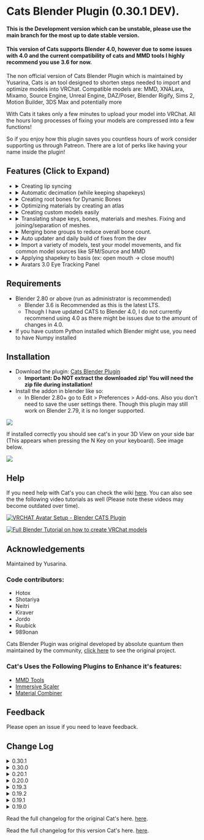 # Cats Blender Plugin (0.30.1 DEV).

#### This is the Development version which can be unstable, please use the main branch for the most up to date stable version.
#### This version of Cats supports Blender 4.0, however due to some issues with 4.0 and the current compatibility of cats and MMD tools I highly recommend you use 3.6 for now.

The non official version of Cats Blender Plugin which is maintained by Yusarina, Cats is an tool designed to shorten steps needed to import and optimize models into VRChat.
Compatible models are: MMD, XNALara, Mixamo, Source Engine, Unreal Engine, DAZ/Poser, Blender Rigify, Sims 2, Motion Builder, 3DS Max and potentially more

With Cats it takes only a few minutes to upload your model into VRChat.
All the hours long processes of fixing your models are compressed into a few functions!

So if you enjoy how this plugin saves you countless hours of work consider supporting us through Patreon.
There are a lot of perks like having your name inside the plugin!

## Features (Click to Expand)
 - <details><summary>Creating lip syncing</summary>

   ## Visemes (Lip Sync)
   ![](https://i.imgur.com/SWjhe9y.png)

   **Mouth visemes are used to show more realistic mouth movement in-game when talking over the microphone.**
   The script generates 15 shape keys from the 3 shape keys you specified. It uses the mouth visemes A, OH and CH to generate this output.
   </details>

 - <details><summary>Automatic decimation (while keeping shapekeys)</summary>

   ## Decimation

   ![](https://i.imgur.com/5u3teLp.png)

   **Decimate your model automatically.**

   ##### Save Decimation
   - This will only decimate meshes with no shape keys.

   ##### Half Decimation
   - This will only decimate meshes with less than 4 shape keys as those are often not used.

   ##### Full Decimation
   - This will decimate your whole model deleting all shape keys in the process.

   ##### Custom Decimation
   - This lets you choose the meshes and shape keys that should not be decimated.

   </details>
 - <details><summary>Creating root bones for Dynamic Bones</summary>

   ## Bone parenting

   ![](https://i.imgur.com/lH8lNVa.png)

   **Useful for Dynamic Bones where it is ideal to have one root bone full of child bones.**
   This works by checking all bones and trying to figure out if they can be grouped together, which will appear in a list for you to choose from. After satisfied with the selection of this group you can then press 'Parent bones' and the child bones will be parented to a new bone named RootBone_xyz

   ##### To parent
   - List of bones that look like they could be parented together to a root bone. Select a group of bones from the list and press "Parent bones"

   ##### Refresh list
   - Clears the group bones list cache and rebuild it, useful if bones have changed or your model

   ##### Parent bones
   - Starts the parent process

 - <details><summary>Optimizing materials by creating an atlas</summary>

   ## Texture atlas

   ![](https://i.imgur.com/Mav3P9e.png)

   **Texture atlas is the process of combining multiple textures into one to drastically reduce draw calls and therefore make your model much more performant**

   ##### Create Atlas
   - Combines all selected materials into one texture. If no material list is generated it will combine all materials.

   ##### Generate Material List
   - Lists all materials of the current model and lets you select which ones you want to combine.

   ##### Useful Tips:
   - Split transparent and non-transparent textures into separate atlases to avoid transparency issues
   - Make sure that the created textures are not too big, because Unity will downscale them to 2048x2048.
     Split them across multiple atlases or reduce the individual texture sizes. This can be easily done in the MatCombiner tab.
   - You can tell Unity to use up to 8k textures.
     Do so by selecting the texture and then choose a different Max Size and/or Compression in the inspector:
     ![](https://i.imgur.com/o01T4Gb.png)

   </details>
 - <details><summary>Creating custom models easily</summary>

   ## Custom Model Creation

   ![](https://i.imgur.com/WZJybq1.png)
   ![](https://i.imgur.com/Ow8vvt1.png)

   **This makes creating custom avatars a breeze!**

   ##### Merge Armatures
   - Merges the selected armature into the selected base armature.
   - **How to use:**
     - Use "Fix Model" on both armatures
       - Select the armature you want to fix in the list above the Fix Model button
       - Ignore the "Bones are missing" warning if one of the armatures is incomplete (e.g hair only)
       - If you don't want to use "Fix Model" make sure that the armature follows the CATS bone structure (https://i.imgur.com/F5KEt0M.png)
       - DO NOT delete any main bones by yourself! CATS will merge them and delete all unused bones afterwards
     - Now you have two options:
       - Only move the mesh:
         - Uncheck the checkbox "Apply Transforms"
         - Move the mesh (and only the mesh!) of the merge armature to the desired position
           - You can use Move, Scale and Rotate
           - CATS will position the bones according to the mesh automatically
       - OR move the armature (and with it the mesh):
         - Check the checkbox "Apply Transforms"
         - Move the armature to the desired position
           - You can use Move, Scale and Rotate
           - Make sure that both meshes and armatures are at their correct positions as they will stay exactly like this
       - If you want to merge multiple objects from the same model it is often better to duplicate the armature for each of them and merge them individually
     - Select the base armature and the armature you want to merge into the base armature in the panel
     - If CATS can't detect the bone structure automatically: select a bone you want to attach the new armature to
       - E.g.: For a hair armature select "Head" as the bone
     - Press the "Merge Armatures" button -> Done!

   ##### Attach Mesh to Armature
   - Attaches the selected mesh to the selected armature.
   - **How to use:**
     - Move the mesh to the desired position
       - You can use Move, Scale and Rotate
       - INFO: The mesh will only be assigned to the selected bone
       - E.g.: A jacket won't work, because it requires multiple bones.
       - E.g.: A ring on a finger works perfectly, because the ring only needs one bone to move with (the finger bone)
     - Select the base armature and the mesh you want to attach to the base armature in the panel
     - Select the bone you want to attach the mesh to in the panel
     - Press the "Attach Mesh" button -> Done!

   </details>

 - <details><summary>Translating shape keys, bones, materials and meshes. Fixing and joining/separation of meshes.</summary>

   ## Model Options

   ![](https://i.imgur.com/y6e3oYS.png)

   ##### Translation
   - Translate certain entities from any japanese to english.
   This uses an internal dictionary and Google Translate.

   ##### Separate by material / loose parts / shapes
   - Separates a mesh by materials or loose parts or by whether or not the mesh is effected by a shape key

   ##### Join meshes
   - Joins all/selected meshes together

   ##### Merge Weights
   - Deletes the selected bones and adds their weight to their respective parents

   ##### Delete Zero Weight Bones
   - Cleans up the bones hierarchy, deleting all bones that don't directly affect any vertices

   ##### Delete Constraints
   - Removes constrains between bones causing specific bone movement as these are not used by VRChat

   ##### Recalculate Normals
   - Makes normals point inside of the selected mesh
   - Don't use this on good looking meshes as this can screw them up

   ##### Flip Normals
   - Flips the direction of the faces' normals of the selected mesh.

   ##### Apply Transformations
   - Applies the position, rotation and scale to the armature and its meshes.

   ##### Remove Doubles
   - Merges duplicated faces and vertices of the selected meshes.
   </details>
 - <details><summary> Merging bone groups to reduce overall bone count.</summary>

   ## Bone merging

   ![](https://i.imgur.com/PL8THn8.png)

   **Lets you reduce overall bone count in a group set of bones.**
   This works by checking all bones and trying to figure out if they can be grouped together, which will appear in a list for you to choose from. After satisfied with the selection of this group you can then set a percentage value how much bones you would like to merge together in itself and press 'Merge bones'

   ##### Refresh list
   - Clears the group bones list cache and rebuild it, useful if bones have changed or your model

   ##### Merge bones
   - Starts the merge process

   </details>
 - <details><summary>Auto updater and daily build of fixes from the dev</summary>

   ## Settings and Updates

   ![SettingsSection](https://i.imgur.com/mcRBg7W.png)

   **This plugin has an auto updater.**
   It checks for a new version automatically once every day.
   This is also where you can install dev version, a most recent build of bug fixes and beta features.
   Dev version is updated automatically to your machine. Dev version changes very often in response to bugs and issues reported in the issues page on github or on the cats discord server.
   </details>
 - <details><summary>Import a variety of models, test your model movements, and fix common model sources like SFM/Source and MMD</summary>

   ## Model
   ![](https://i.imgur.com/rfDIy6e.png)

   ##### Import/Export Model
   - Imports a model of the selected type with the optimal settings
   - Exports a model as an .fbx with the optimal settings

   ##### Fix Model
   - Fixes your model automatically by:
     - Reparenting bones
     - Removing unnecessary bones
     - Renaming and translating objects and bones
     - Mixing weight paints
     - Rotating the hips
     - Joining meshes
     - Removing rigidbodies, joints and bone groups
     - Removing bone constraints
     - Deleting unused vertex groups
     - Using the correct shading
     - Making it compatible with Full Body Tracking
     - Combining similar materials

   ##### Start Pose Mode
   - Lets you test how bones will move.

   ##### Pose to Shape Key
   - Saves your current pose as a new shape key.

   ##### Apply as Rest Pose
   - Applies the current pose position as the new rest position. This saves the shape keys and repairs ones that were broken due to scaling
   </details>
 - <details><summary>Applying shapekey to basis (ex: open mouth -> close mouth)</summary>

   ## Shape Key

   ![](https://i.imgur.com/zEnr1KA.png)

   **Apply Shape Key as Basis**
   - Applies the selected shape key as the new Basis and creates a reverted shape key from the selected one.
   </details>

 - <details><summary>Avatars 3.0 Eye Tracking Panel</summary>

   ## Avatars 3.0 Eye Tracking Panel
   ![](https://i.imgur.com/x5Hkmfi.png)

   **Rotate eye bones so they point straight up and have zero roll, simplifying the eye-tracking setup in Unity for VRChat.**
   This feature was a pull request by Mysteryem on the original Cats project so i ported it over.
   Original request https://github.com/absolute-quantum/cats-blender-plugin/pull/599
   </details>

## Requirements

- Blender 2.80 or above (run as administrator is recommended)
  - Blender 3.6 is Recommended as this is the latest LTS.
  - Though I have updated CATS to Blender 4.0, I do not currently recommend using 4.0 as there might be issues due to the amount of changes in 4.0.
- If you have custom Python installed which Blender might use, you need to have Numpy installed

## Installation

- Download the plugin: [Cats Blender Plugin](https://github.com/Yusarina/Cats-Blender-Plugin-Unofficial-/archive/refs/heads/dev.zip)
   - **Important: Do NOT extract the downloaded zip! You will need the zip file during installation!**
 - Install the addon in blender like so:
   - In Blender 2.80+ go to Edit > Preferences > Add-ons. Also you don't need to save the user settings there. Though this plugin may still work on Blender 2.79, it is no longer supported.

![](https://i.imgur.com/LsEDL6q.gif)

If installed correctly you should see cat's in your 3D View on your side bar (This appears when pressing the N Key on your keyboard). See image below.

![](https://i.imgur.com/WPoLbwK.png)

## Help

If you need help with Cat's you can check the wiki [here](https://github.com/Yusarina/Cats-Blender-Plugin-Unofficial-/wiki).
You can also see the the following video tutorials as well (Please note these videos may become outdated over time).

[![VRCHAT Avatar Setup - Blender CATS Plugin](https://i.ytimg.com/vi/2fJMaxbBewg/0.jpg)](https://www.youtube.com/watch?v=2fJMaxbBewg)

[![Full Blender Tutorial on how to create VRChat models](https://i.ytimg.com/vi/2NdPHW4_SOg/0.jpg)](https://www.youtube.com/watch?v=2NdPHW4_SOg)

## Acknowledgements

Maintained by Yusarina.

### Code contributors:
- Hotox
- Shotariya
- Neitri
- Kiraver
- Jordo
- Ruubick
- 989onan

Cats Blender Plugin was original developed by absolute quantum then maintained by the community, [click here](https://github.com/absolute-quantum/cats-blender-plugin) to see the original project.

### Cat's Uses the Following Plugins to Enhance it's features:

 - [MMD Tools](https://github.com/UuuNyaa/blender_mmd_tools)
 - [Immersive Scaler](https://github.com/triazo/immersive_scaler)
 - [Material Combiner](https://github.com/Grim-es/material-combiner-addon)

## Feedback

Please open an issue if you need to leave feedback.

## Change Log

<details><summary>0.30.1</summary>

   ## 0.30.1
   ### IMPORTANT: This will be the last version that supports Blender 2.8, 2.9 or 3.0. Next versions will only support 3.1 and above, this is due to MMD tools not working as well on older versions.

- Added Support for Blender 4.0.
- Updated Readme with newer text and pictures.
- Fixed Text in the dev build installtion confirmation not displaying.
- Fixed the quick decimation button lable and description not displaying.
- Fixed the "bpy.ops.mmd_tools.set_shadeless_glsl_shading" error.
</details>
<details><summary>0.30.0</summary>

   ## 0.30.0
   ###IMPORTANT: This will be the last version that supports Blender 2.79.

- Cats no longer supports blender versions older then 2.8, this means I dropped support for 2.79.
- Change to some internal classes which seem to conflict with Tuxedo, hopefully this fixes issues if you have both plugins.
- Bug fixes.
</details>
<details><summary>0.20.1</summary>

   ## 0.20.1

- Updated MMD Tools to latest version.
- Change patchlog link to correct github.
- Updated Wiki link.
- Removed all VRC SDK 2.0 stuff, SDK2 is now completely obsolete and should not be used anyway.
</details>
<details><summary>0.20.0</summary>

   ## 0.20.0

- Removed Patreon and removed supporters tab fully. I done this because the original project is dead.
- Change the discord link to go to the github wiki, i going to put up some basic things on there at somepoint.
- Added in credits that i maintaining this version.
- Added 3.0 Eye Tracking by Mysteryem
- Fix for Unselect all being called too many times.
</details>
<details><summary>0.19.3</summary>

   ## 0.19.3

- Fix for update loop.
</details>
<details><summary>0.19.2</summary>

   ## 0.19.2

- Updated for Blender 3.6
</details>
<details><summary>0.19.1</summary>

   ## 0.19.1

- Fixed Google Translate error (you aren't banned by Google)
</details>
<details><summary>0.19.0</summary>

   ## 0.19.0

- **Fully compatible with Blender 2.93**
- **Translations:**
  - **Added Korean translation!**
    - Cats is now translated into Korean by a large portion
    - To use it, simply change your Blender language to Korean and then restart Blender or select it in the Cats Settings
    - Thanks to **Siromori** for contributing the translation! <3
  - Added Cats Ui Language setting
    - This lets you choose in which language Cats should be displayed
    - Setting it to "auto" will choose the current Blender language
  - Added button to download the latest Cats Translations
    - This feature is for translators to test their translations in the plugin
    - If you want to help to translate Cats into any language, please let me (Hotox) know in our Discord
- **Model Options:**
  - Added "Connect Bones" button
  - Added options to keep merged bones and to merge the bones of visible meshes only
- **Custom Model Creation:**
  - Reworked "Attach Mesh" feature, it is much more reliable now
- **General:**
  - Fixed translation errors
  - Updated mmd_tools
- **Bake: (by feilen)**
  - Emission influence baking: fake realtime lighting based on your emissive channel, quest-compatible!
  - 'Manual' reprojection mode for Bake: creating new UV maps called 'Target' will allow you to re-bake to a specific layout.
  - 'Optimize static shapekeys' option
    - Splits your mesh into two skinned meshes, one with all shapekey-influenced geometry,
      one with the rest (and fixes the normals in place). Significantly improves GPU performance, especially when a lot of shapekeys are in effect.
      Needs the lighting anchor point in Unity to be set to the armature Hips on both, or you'll get lighting artifacts.
  - Introduce 'BakeFixer.cs', which is a run-time unity script that hopefully should do the lighting work for you.
  - 'Ignore hidden objects' option
    - When baking, this will ignore any objects you currently have hidden, making it easier to create different versions of your avatar.
  - Apply Current Shapekey Mix option
    - Sets your basis to whatever current mix of shapekeys you have. Always-on shapekeys are terrible for performance,
      so if you have some that are only intended to customize the character without updates, this will help with that.
  - '_bake' shapekeys: any shapekey with '_bake' at the end will be applied and completely removed, allowing the static shapekeys option to work better.
    If you're an avatar creator distributing bases, this is recommended for character customization keys!
  - Misc: Updated defaults to be in line with updated Quest limits.
</details>

Read the full changelog for the original Cat's here. [here](https://github.com/michaeldegroot/cats-blender-plugin/releases).

Read the full changelog for this version Cat's here. [here](https://github.com/Yusarina/Cats-Blender-Plugin-Unofficial-/releases).
